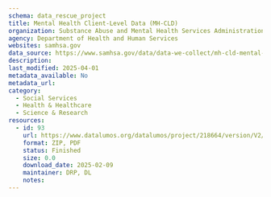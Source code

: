 ```yaml
---
schema: data_rescue_project 
title: Mental Health Client-Level Data (MH-CLD)
organization: Substance Abuse and Mental Health Services Administration
agency: Department of Health and Human Services
websites: samhsa.gov
data_source: https://www.samhsa.gov/data/data-we-collect/mh-cld-mental-health-client-level-data/datafiles
description: 
last_modified: 2025-04-01
metadata_available: No
metadata_url: 
category:
  - Social Services 
  - Health & Healthcare 
  - Science & Research 
resources:
  - id: 93
    url: https://www.datalumos.org/datalumos/project/218664/version/V2/view
    format: ZIP, PDF
    status: Finished
    size: 0.0
    download_date: 2025-02-09
    maintainer: DRP, DL
    notes: 
---
```

